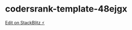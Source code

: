 # codersrank-template-48ejgx

[Edit on StackBlitz ⚡️](https://stackblitz.com/edit/codersrank-template-48ejgx)